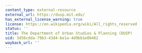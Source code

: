 ```yaml
---
content_type: external-resource
external_url: https://dusp.mit.edu/
has_external_license_warning: true
license: https://en.wikipedia.org/wiki/All_rights_reserved
status: ''
title: The Department of Urban Studies & Planning (DUSP)
uid: 3d56cdda-79b3-43d4-be1a-4d9bb1e0b462
wayback_url: ''
---
```

